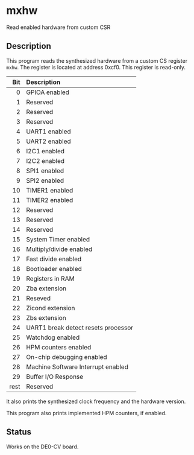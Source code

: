# mxhw

Read enabled hardware from custom CSR

## Description

This program reads the synthesized hardware from a
custom CS register `mxhw`. The register is located at address
0xcf0. This register is read-only.

| Bit  | Description             |
|-----:|:------------------------|
| 0    | GPIOA enabled           |
| 1    | Reserved                |
| 2    | Reserved                |
| 3    | Reserved                |
| 4    | UART1 enabled           |
| 5    | UART2 enabled           |
| 6    | I2C1 enabled            |
| 7    | I2C2 enabled            |
| 8    | SPI1 enabled            |
| 9    | SPI2 enabled            |
| 10   | TIMER1 enabled          |
| 11   | TIMER2 enabled          |
| 12   | Reserved                |
| 13   | Reserved                |
| 14   | Reserved                |
| 15   | System Timer enabled    |
| 16   | Multiply/divide enabled |
| 17   | Fast divide enabled     |
| 18   | Bootloader enabled      |
| 19   | Registers in RAM        |
| 20   | Zba extension           |
| 21   | Reseved                 |
| 22   | Zicond extension        |
| 23   | Zbs extension           |
| 24   | UART1 break detect resets processor |
| 25   | Watchdog enabled        |
| 26   | HPM counters enabled    |
| 27   | On-chip debugging enabled |
| 28   | Machine Software Interrupt enabled |
| 29   | Buffer I/O Response     |
| rest | Reserved                |

It also prints the synthesized clock frequency and the hardware version.

This program also prints implemented HPM counters, if enabled.

## Status

Works on the DE0-CV board.
